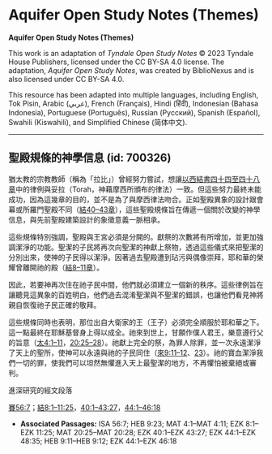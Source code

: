 # Aquifer Open Study Notes (Themes)

**Aquifer Open Study Notes (Themes)**

This work is an adaptation of *Tyndale Open Study Notes* © 2023 Tyndale House Publishers, licensed under the CC BY\-SA 4\.0 license. The adaptation, *Aquifer Open Study Notes*, was created by BiblioNexus and is also licensed under CC BY\-SA 4\.0\.

This resource has been adapted into multiple languages, including English, Tok Pisin, Arabic (عربي), French (Français), Hindi (हिंदी), Indonesian (Bahasa Indonesia), Portuguese (Português), Russian (Русский), Spanish (Español), Swahili (Kiswahili), and Simplified Chinese (简体中文).



--------------------------------

## 聖殿規條的神學信息 (id: 700326)

猶太教的宗教教師（稱為「拉比」）曾經努力嘗試，想讓[以西結書四十四至四十八章](https://ref.ly/Ezek44:1-Ezek48:35)中的律例與妥拉（Torah，神藉摩西所頒布的律法）一致。但這些努力最終未能成功，因為這幾章的目的，並不是為了與摩西律法吻合。正如聖殿異象的設計跟會幕或所羅門聖殿不同（[結40–43章](https://ref.ly/Ezek40:1-Ezek43:27)），這些聖殿規條旨在傳遞一個關於改變的神學信息，與先前聖殿建築設計的象徵意義一脈相承。

這些規條特別強調，聖殿與王宮必須是分開的。獻祭的次數將有所增加，並更加強調潔淨的功能。聖潔的子民將再次向聖潔的神獻上祭物，透過這些儀式來把聖潔的分別出來，使神的子民得以潔淨。因著過去聖殿遭到玷污與偶像崇拜，耶和華的榮耀曾離開祂的殿（[結8–11章](https://ref.ly/Ezek8:1-Ezek11:25)）。

因此，若要神再次住在祂子民中間，他們就必須建立一個新的秩序。這些律例旨在讓聽見這異象的百姓明白，他們過去混淆聖潔與不聖潔的錯誤，也讓他們看見神將親自恢復祂子民正確的敬拜。

這些規條同時也表明，那位出自大衛家的王（王子）必須完全順服於耶和華之下。這一點最終在耶穌基督身上得以成全。祂來到世上，甘願作僕人君王，樂意遵行父的旨意（[太4:1–11](https://ref.ly/Matt4:1-Matt4:11)，[20:25–28](https://ref.ly/Matt20:25-Matt20:28)）。祂獻上完全的祭，為罪人除罪，並一次永遠潔淨了天上的聖所，使神可以永遠與祂的子民同住（[來9:11–12](https://ref.ly/Heb9:11-Heb9:12)、[23](https://ref.ly/Heb9:23)）。祂的寶血潔淨我們一切的罪，使我們可以坦然無懼進入天上最聖潔的地方，不再懼怕被棄絕或審判。

進深研究的經文段落

[賽56:7](https://ref.ly/Isa56:7)；[結8:1–11:25](https://ref.ly/Ezek8:1-Ezek11:25)，[40:1–43:27](https://ref.ly/Ezek40:1-Ezek43:27)，[44:1–46:18](https://ref.ly/Ezek44:1-Ezek46:18)

* **Associated Passages:** ISA 56:7; HEB 9:23; MAT 4:1–MAT 4:11; EZK 8:1–EZK 11:25; MAT 20:25–MAT 20:28; EZK 40:1–EZK 43:27; EZK 44:1–EZK 48:35; HEB 9:11–HEB 9:12; EZK 44:1–EZK 46:18

